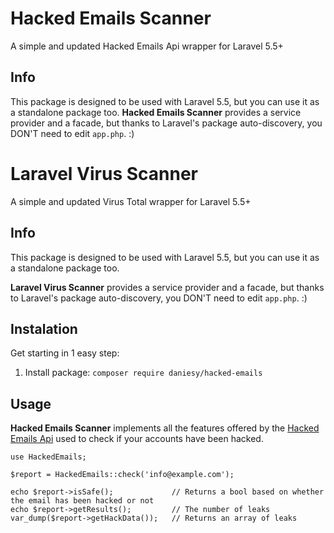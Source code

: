 # Hacked Emails Scanner

A simple and updated Hacked Emails Api wrapper for Laravel 5.5+


## Info

This package is designed to be used with Laravel 5.5, but you can use it as a standalone package too.
**Hacked Emails Scanner** provides a service provider and a facade, but thanks to Laravel's package auto-discovery, you DON'T need to edit `app.php`. :)



# Laravel Virus Scanner
A simple and updated Virus Total wrapper for Laravel 5.5+


## Info

 This package is designed to be used with Laravel 5.5, but you can use it as a standalone package too.

**Laravel Virus Scanner** provides a service provider and a facade, but thanks to Laravel's package auto-discovery, you DON'T need to edit `app.php`. :)


## Instalation

Get starting in 1 easy step:

1. Install package: `composer require daniesy/hacked-emails`


## Usage

**Hacked Emails Scanner** implements all the features offered by the [Hacked Emails Api](https://hacked-emails.com) used to check if your accounts have been hacked.

    use HackedEmails;

    $report = HackedEmails::check('info@example.com');

    echo $report->isSafe();             // Returns a bool based on whether the email has been hacked or not    
    echo $report->getResults();         // The number of leaks
    var_dump($report->getHackData());   // Returns an array of leaks
